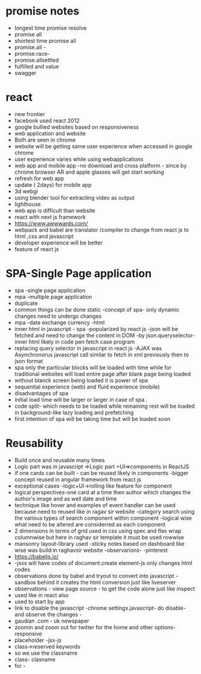 # promise notes
- longest time promise resolve 
- promise all
- shortest time promise all 
- promise.all - 
- promise.race-
- promise.allsettled
- fulfilled and value
- swagger
# react
- new frontier
- facebook used react 2012
- google bullied  websites based on responsiveness
- web application and website
- Both are seen in chrome
- website will be getting same user experience when accessed in google chrome
- user experience varies while using webapplications
- web app and mobile app
-no download and cross platform - since by chrome browser AR and apple glasses will get start working
- refresh for web app
- update ( 2days) for mobile app
- 3d webgi
- using blender tool for extracting video as output
- lighthouse
- web app is difficult than website
- react with next js framework
- https://www.awwwards.com/
- webpack and babel are translator /compiler  to change from react js to html ,css and javascript
- developer experience will be better
- feature of react js 
# SPA-Single Page application
- spa -single page application
- mpa -multiple page application
- duplicate 
- common things can be done static  -concept of spa- only dynamic changes need to undergo changes
- mpa -data exchange currency -html
- inner html in javascript - spa -popularized by react js -json will be fetched and need to change the content in DOM -by json.queryselector-inner html likely in code pen  fetch case program
-  replacing query selector in javascript in react js -AJAX was Asynchronorus javascript call similar to fetch in xml previously then to json format 
- spa only the particular blocks will be  loaded with time while for traditional websites will load entire page after blank page being loaded 
- without blanck screen being loaded it is power of spa
- sequential experience (web) and fluid experience (mobile)
- disadvantages of spa
- initial load time will be larger or larger in case of spa .
- code split- which needs to be loaded while remaining rest will be loaded in background-like lazy loading and prefetching
-  first intention of spa will be taking time but will be loaded soon
# Reusability
-  Build once and reusable many times
- Logic part was in javascript =>Logic part +UI=>components in ReactJS
- if one cards can be built - can be reused likely in components -bigger concept reused in angular framework from react js
- exceptional cases -logic+UI->rolling like feature for component
- logical perspectives-one card at a time then author which changes the author's image  and as well date and time 
- technique like hover and examples of event handler  can be used  because need to reused like in ragav sir website -category search using the various types of search component within component -logical wise what need to be altered are considerred as each component
- 2 dimensions in terms of grid used in css using spec and flex wrap  columnwise  but here in raghav sir template it must be used rowwise 
- mansonry layout-library used   -sticky notes  based on dashboard like wise  was build in raghavsir website -observarions- 
-pinterest
- https://babeljs.io/
- -jsxs will have codes of document.create element-js only changes html codes
- observations done by babel  and tryout to convert into javascript - sandbox behind it creates the html conversion just like liveserver
- observations - view page source - to get the code alone just like inspect 
- used like in react also 
- used to start by app
- link to disable the javascript 
-chrome settings.javascript- do disable- and observe the changes -
- gaudian .com - uk newspaper
- zoomin and zoom out for twitter  for the home and other options-responsive 
- placeholder 
-jsx-js
- class->reserved keywords
- so we use the classname 
- class- clasname
- for - 